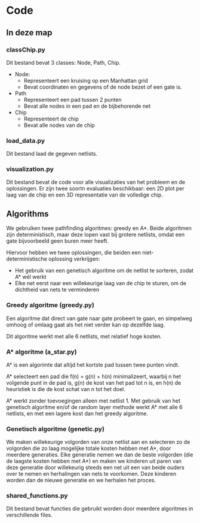 # Code

## In deze map

### classChip.py

Dit bestand bevat 3 classes: Node, Path, Chip.

* Node:
    * Representeert een kruising op een Manhattan grid
    * Bevat coordinaten en gegevens of de node bezet of een gate is.
* Path
    * Representeert een pad tussen 2 punten
    * Bevat alle nodes in een pad en de bijbehorende net
* Chip
    * Representeert de chip
    * Bevat alle nodes van de chip

### load_data.py

Dit bestand laad de gegeven netlists.

### visualization.py

Dit bestand bevat de code voor alle visualizaties van het probleem en de oplossingen. Er zijn twee soortn evaluaties beschikbaar: een 2D plot per laag van de chip en een 3D representatie van de volledige chip. 

## Algorithms

We gebruiken twee pathfinding algoritmes: greedy en A*.
Beide algoritmen zijn deterministisch, maar deze lopen vast bij grotere netlists, omdat een gate bijvoorbeeld geen buren meer heeft.

Hiervoor hebben we twee oplossingen, die beiden een niet-deterministische oplossing verkrijgen:
* Het gebruik van een genetisch algoritme om de netlist te sorteren, zodat A* wél werkt
* Elke net eerst naar een willekeurige laag van de chip te sturen, om de dichtheid van nets te verminderen

### Greedy algoritme (greedy.py)

Een algoritme dat direct van gate naar gate probeert te gaan, en simpelweg omhoog of omlaag gaat als het niet verder kan op dezelfde laag. 

Dit algoritme werkt met alle 6 netlists, met relatief hoge kosten.

### A* algoritme (a_star.py)

A* is een algorimte dat altijd het kortste pad tussen twee punten vindt. 

A* selecteert een pad die f(n) = g(n) + h(n) minimalizeert, waarbij n het volgende punt in de pad is, g(n) de kost van het pad tot n is, en h(n) de heuristiek is die de kost schat van n tot het doel.

A* werkt zonder toevoegingen alleen met netlist 1.
Met gebruik van het genetisch algoritme en/of de random layer methode werkt A* met alle 6 netlists, en met een lagere kost dan het greedy algoritme.

### Genetisch algoritme (genetic.py)

We maken willekeurige volgorden van onze netlist aan en selecteren zo de volgorden die zo laag mogelijke totale kosten hebben met A*, door meerdere generaties. Elke generatie nemen we dan de beste volgorden (die de laagste kosten hebben met A*) en maken we kinderen uit paren van deze generatie door willekeurig steeds een net uit een van beide ouders over te nemen en herhalingen van nets te voorkomen. Deze kinderen worden dan de nieuwe generatie en we herhalen het proces.

### shared_functions.py

Dit bestand bevat functies die gebruikt worden door meerdere algoritmes in verschillende files. 



